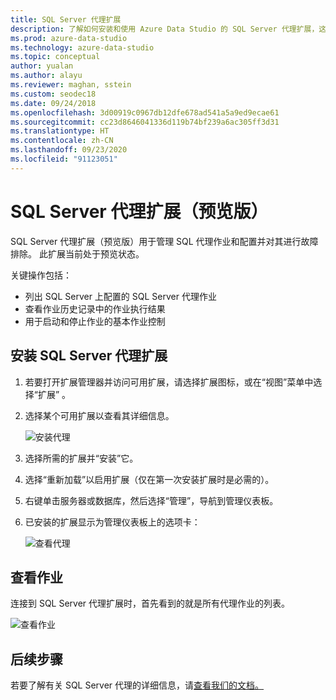 ```yaml
---
title: SQL Server 代理扩展
description: 了解如何安装和使用 Azure Data Studio 的 SQL Server 代理扩展，这是用于管理 SQL 代理作业和配置的扩展。
ms.prod: azure-data-studio
ms.technology: azure-data-studio
ms.topic: conceptual
author: yualan
ms.author: alayu
ms.reviewer: maghan, sstein
ms.custom: seodec18
ms.date: 09/24/2018
ms.openlocfilehash: 3d00919c0967db12dfe678ad541a5a9ed9ecae61
ms.sourcegitcommit: cc23d8646041336d119b74bf239a6ac305ff3d31
ms.translationtype: HT
ms.contentlocale: zh-CN
ms.lasthandoff: 09/23/2020
ms.locfileid: "91123051"
---
```

# <a name="sql-server-agent-extension-preview"></a>SQL Server 代理扩展（预览版）

SQL Server 代理扩展（预览版）用于管理 SQL 代理作业和配置并对其进行故障排除。 此扩展当前处于预览状态。

关键操作包括：

- 列出 SQL Server 上配置的 SQL Server 代理作业
- 查看作业历史记录中的作业执行结果
- 用于启动和停止作业的基本作业控制

## <a name="install-the-sql-server-agent-extension"></a>安装 SQL Server 代理扩展

1. 若要打开扩展管理器并访问可用扩展，请选择扩展图标，或在“视图”菜单中选择“扩展” 。
2. 选择某个可用扩展以查看其详细信息。

   ![安装代理](media/sql-server-agent-extension/install-sql-agent.png)

3. 选择所需的扩展并“安装”它。
4. 选择“重新加载”以启用扩展（仅在第一次安装扩展时是必需的）。
5. 右键单击服务器或数据库，然后选择“管理”，导航到管理仪表板。
6. 已安装的扩展显示为管理仪表板上的选项卡：

   ![查看代理](media/sql-server-agent-extension/view-sql-agent.png)

## <a name="view-jobs"></a>查看作业

连接到 SQL Server 代理扩展时，首先看到的就是所有代理作业的列表。

   ![查看作业](media/sql-server-agent-extension/job-view.png)

## <a name="next-steps"></a>后续步骤

若要了解有关 SQL Server 代理的详细信息，请[查看我们的文档。](../../ssms/agent/sql-server-agent.md)
